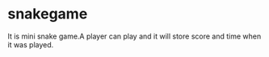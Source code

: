 # snakegame
It is mini snake game.A player can play and it will store score and time when it was played.
